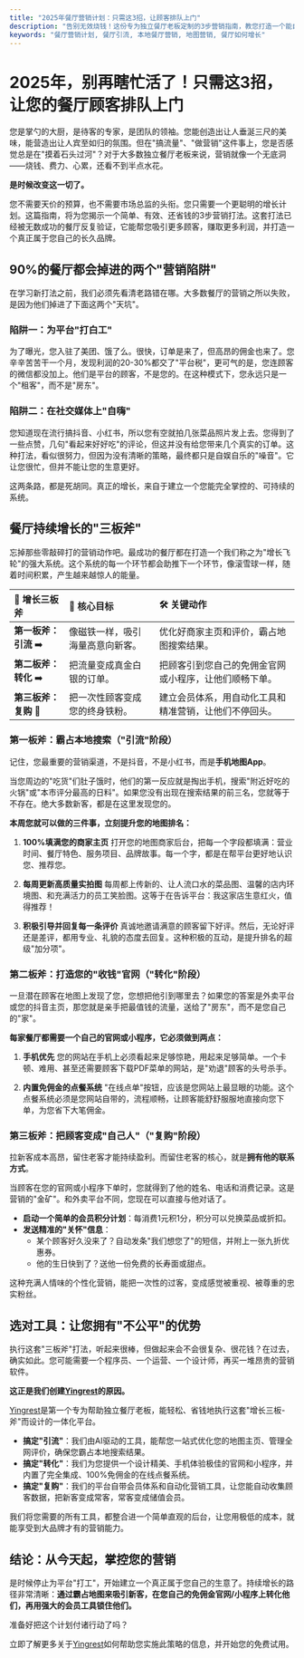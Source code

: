 ```yaml
---
title: "2025年餐厅营销计划：只需这3招，让顾客排队上门"
description: "告别无效烧钱！这份专为独立餐厅老板定制的3步营销指南，教您打造一个能自动吸引新客、提升利润的"增长飞轮"。"
keywords: "餐厅营销计划, 餐厅引流, 本地餐厅营销, 地图营销, 餐厅如何增长"
---
```


# 2025年，别再瞎忙活了！只需这3招，让您的餐厅顾客排队上门

您是掌勺的大厨，是待客的专家，是团队的领袖。您能创造出让人垂涎三尺的美味，能营造出让人宾至如归的氛围。但在"搞流量"、"做营销"这件事上，您是否感觉总是在"摸着石头过河"？对于大多数独立餐厅老板来说，营销就像一个无底洞——烧钱、费力、心累，还看不到半点水花。

**是时候改变这一切了。**

您不需要天价的预算，也不需要市场总监的头衔。您只需要一个更聪明的增长计划。这篇指南，将为您揭示一个简单、有效、还省钱的3步营销打法。这套打法已经被无数成功的餐厅反复验证，它能帮您吸引更多顾客，赚取更多利润，并打造一个真正属于您自己的长久品牌。

## 90%的餐厅都会掉进的两个"营销陷阱"

在学习新打法之前，我们必须先看清老路错在哪。大多数餐厅的营销之所以失败，是因为他们掉进了下面这两个"天坑"。

### 陷阱一：为平台"打白工"

为了曝光，您入驻了美团、饿了么。很快，订单是来了，但高昂的佣金也来了。您辛辛苦苦干一个月，发现利润的20-30%都交了"平台税"，更可气的是，您连顾客的微信都没加上。他们是平台的顾客，不是您的。在这种模式下，您永远只是一个"租客"，而不是"房东"。

### 陷阱二：在社交媒体上"自嗨"

您知道现在流行搞抖音、小红书，所以您有空就拍几张菜品照片发上去。您得到了一些点赞，几句"看起来好好吃"的评论，但这并没有给您带来几个真实的订单。这种打法，看似很努力，但因为没有清晰的策略，最终都只是自娱自乐的"噪音"。它让您很忙，但并不能让您的生意更好。

这两条路，都是死胡同。真正的增长，来自于建立一个您能完全掌控的、可持续的系统。

## 餐厅持续增长的"三板斧"

忘掉那些零敲碎打的营销动作吧。最成功的餐厅都在打造一个我们称之为"增长飞轮"的强大系统。这个系统的每一个环节都会助推下一个环节，像滚雪球一样，随着时间积累，产生越来越惊人的能量。

| 🚀 增长三板斧 | 🎯 核心目标 | 🛠️ 关键动作 |
| :--- | :--- | :--- |
| **第一板斧：引流** ➡️ | 像磁铁一样，吸引海量高意向新客。 | 优化好商家主页和评价，霸占地图搜索结果。 |
| **第二板斧：转化** ➡️ | 把流量变成真金白银的订单。 | 把顾客引到您自己的免佣金官网或小程序，让他们顺畅下单。 |
| **第三板斧：复购** 🔄 | 把一次性顾客变成您的终身铁粉。 | 建立会员体系，用自动化工具和精准营销，让他们不停回头。 |

### 第一板斧：霸占本地搜索（"引流"阶段）

记住，您最重要的营销渠道，不是抖音，不是小红书，而是**手机地图App**。

当您周边的"吃货"们肚子饿时，他们的第一反应就是掏出手机，搜索"附近好吃的火锅"或"本市评分最高的日料"。如果您没有出现在搜索结果的前三名，您就等于不存在。绝大多数新客，都是在这里发现您的。

**本周您就可以做的三件事，立刻提升您的地图排名：**

1.  **100%填满您的商家主页**
    打开您的地图商家后台，把每一个字段都填满：营业时间、餐厅特色、服务项目、品牌故事。每一个字，都是在帮平台更好地认识您、推荐您。

2.  **每周更新高质量实拍图**
    每周都上传新的、让人流口水的菜品图、温馨的店内环境图、和充满活力的员工笑脸图。这等于在告诉平台：我这家店生意红火，值得推荐！

3.  **积极引导并回复每一条评价**
    真诚地邀请满意的顾客留下好评。然后，无论好评还是差评，都用专业、礼貌的态度去回复。这种积极的互动，是提升排名的超级"加分项"。

### 第二板斧：打造您的"收钱"官网（"转化"阶段）

一旦潜在顾客在地图上发现了您，您想把他引到哪里去？如果您的答案是外卖平台或您的抖音主页，那您就是亲手把最值钱的流量，送给了"房东"，而不是您自己的"家"。

**每家餐厅都需要一个自己的官网或小程序，它必须做到两点：**

1.  **手机优先**
    您的网站在手机上必须看起来足够惊艳，用起来足够简单。一个卡顿、难用、甚至还需要顾客下载PDF菜单的网站，是"劝退"顾客的头号杀手。

2.  **内置免佣金的点餐系统**
    "在线点单"按钮，应该是您网站上最显眼的功能。这个点餐系统必须是您网站自带的，流程顺畅，让顾客能舒舒服服地直接向您下单，为您省下大笔佣金。

### 第三板斧：把顾客变成"自己人"（"复购"阶段）

拉新客成本高昂，留住老客才能持续盈利。而留住老客的核心，就是**拥有他的联系方式**。

当顾客在您的官网或小程序下单时，您就得到了他的姓名、电话和消费记录。这是营销的"金矿"。和外卖平台不同，您现在可以直接与他对话了。

-   **启动一个简单的会员积分计划**：每消费1元积1分，积分可以兑换菜品或折扣。
-   **发送精准的"关怀"信息**：
    -   某个顾客好久没来了？自动发条"我们想您了"的短信，并附上一张九折优惠券。
    -   他的生日快到了？送他一份免费的长寿面或甜点。

这种充满人情味的个性化营销，能把一次性的过客，变成感觉被重视、被尊重的忠实粉丝。

## 选对工具：让您拥有"不公平"的优势

执行这套"三板斧"打法，听起来很棒，但做起来会不会很复杂、很花钱？在过去，确实如此。您可能需要一个程序员、一个运营、一个设计师，再买一堆昂贵的营销软件。

**这正是我们创建[Yingrest](https://yingrest.mytruststores.com/)的原因。**

[Yingrest](https://yingrest.mytruststores.com/)是第一个专为帮助独立餐厅老板，能轻松、省钱地执行这套"增长三板-斧"而设计的一体化平台。

-   **搞定"引流"**：我们由AI驱动的工具，能帮您一站式优化您的地图主页、管理全网评价，确保您霸占本地搜索结果。
-   **搞定"转化"**：我们为您提供一个设计精美、手机体验极佳的官网和小程序，并内置了完全集成、100%免佣金的在线点餐系统。
-   **搞定"复购"**：我们的平台自带会员体系和自动化营销工具，让您能自动收集顾客数据，把新客变成常客，常客变成储值会员。

我们将您需要的所有工具，都整合进一个简单直观的后台，让您用极低的成本，就能享受到大品牌才有的营销能力。

## 结论：从今天起，掌控您的营销

是时候停止为平台"打工"，开始建立一个真正属于您自己的生意了。持续增长的路径非常清晰：**通过霸占地图来吸引新客，在您自己的免佣金官网/小程序上转化他们，再用强大的会员工具锁住他们。**

准备好把这个计划付诸行动了吗？

立即了解更多关于[Yingrest](https://yingrest.mytruststores.com/)如何帮助您实施此策略的信息，并开始您的免费试用。 